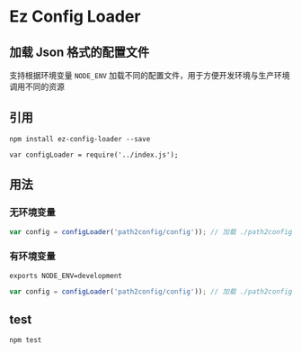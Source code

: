 Ez Config Loader
=============

加载 Json 格式的配置文件
----------------------

支持根据环境变量 `NODE_ENV` 加载不同的配置文件，用于方便开发环境与生产环境调用不同的资源


## 引用
`npm install ez-config-loader --save`

`var configLoader = require('../index.js');`

## 用法
### 无环境变量
```js
var config = configLoader('path2config/config')); // 加载 ./path2config/testConfig.json
```

### 有环境变量
`exports NODE_ENV=development`

```js
var config = configLoader('path2config/config')); // 加载 ./path2config/testConfig.development.json
```

## test
`npm test`